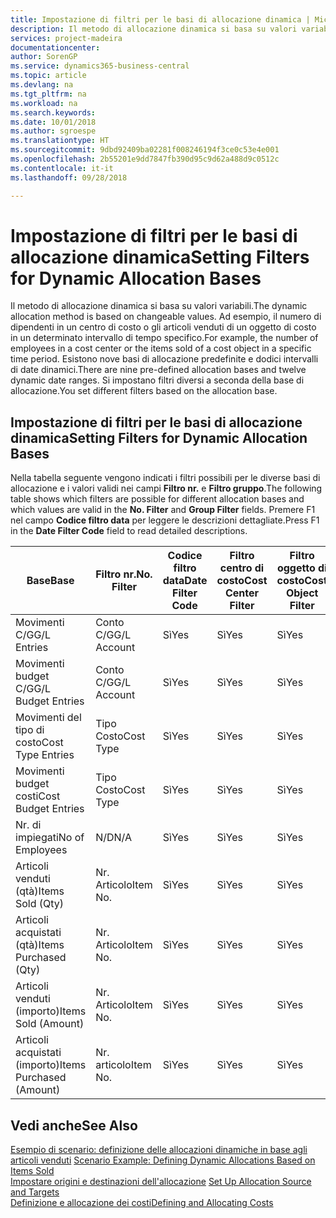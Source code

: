 ```yaml
---
title: Impostazione di filtri per le basi di allocazione dinamica | Microsoft Docs
description: Il metodo di allocazione dinamica si basa su valori variabili. Ad esempio, il numero di dipendenti in un centro di costo o gli articoli venduti di un oggetto di costo in un determinato intervallo di tempo specifico. Esistono nove basi di allocazione predefinite e dodici intervalli di date dinamici. Si impostano filtri diversi a seconda della base di allocazione.
services: project-madeira
documentationcenter: 
author: SorenGP
ms.service: dynamics365-business-central
ms.topic: article
ms.devlang: na
ms.tgt_pltfrm: na
ms.workload: na
ms.search.keywords: 
ms.date: 10/01/2018
ms.author: sgroespe
ms.translationtype: HT
ms.sourcegitcommit: 9dbd92409ba02281f008246194f3ce0c53e4e001
ms.openlocfilehash: 2b55201e9dd7847fb390d95c9d62a488d9c0512c
ms.contentlocale: it-it
ms.lasthandoff: 09/28/2018

---
```

# <a name="setting-filters-for-dynamic-allocation-bases"></a><span data-ttu-id="78c82-106">Impostazione di filtri per le basi di allocazione dinamica</span><span class="sxs-lookup"><span data-stu-id="78c82-106">Setting Filters for Dynamic Allocation Bases</span></span>
<span data-ttu-id="78c82-107">Il metodo di allocazione dinamica si basa su valori variabili.</span><span class="sxs-lookup"><span data-stu-id="78c82-107">The dynamic allocation method is based on changeable values.</span></span> <span data-ttu-id="78c82-108">Ad esempio, il numero di dipendenti in un centro di costo o gli articoli venduti di un oggetto di costo in un determinato intervallo di tempo specifico.</span><span class="sxs-lookup"><span data-stu-id="78c82-108">For example, the number of employees in a cost center or the items sold of a cost object in a specific time period.</span></span> <span data-ttu-id="78c82-109">Esistono nove basi di allocazione predefinite e dodici intervalli di date dinamici.</span><span class="sxs-lookup"><span data-stu-id="78c82-109">There are nine pre-defined allocation bases and twelve dynamic date ranges.</span></span> <span data-ttu-id="78c82-110">Si impostano filtri diversi a seconda della base di allocazione.</span><span class="sxs-lookup"><span data-stu-id="78c82-110">You set different filters based on the allocation base.</span></span>  

## <a name="setting-filters-for-dynamic-allocation-bases"></a><span data-ttu-id="78c82-111">Impostazione di filtri per le basi di allocazione dinamica</span><span class="sxs-lookup"><span data-stu-id="78c82-111">Setting Filters for Dynamic Allocation Bases</span></span>  
 <span data-ttu-id="78c82-112">Nella tabella seguente vengono indicati i filtri possibili per le diverse basi di allocazione e i valori validi nei campi **Filtro nr.** e **Filtro gruppo**.</span><span class="sxs-lookup"><span data-stu-id="78c82-112">The following table shows which filters are possible for different allocation bases and which values are valid in the **No. Filter** and **Group Filter** fields.</span></span> <span data-ttu-id="78c82-113">Premere F1 nel campo **Codice filtro data** per leggere le descrizioni dettagliate.</span><span class="sxs-lookup"><span data-stu-id="78c82-113">Press F1 in the **Date Filter Code** field to read detailed descriptions.</span></span>  

|<span data-ttu-id="78c82-114">**Base**</span><span class="sxs-lookup"><span data-stu-id="78c82-114">**Base**</span></span>|<span data-ttu-id="78c82-115">**Filtro nr.**</span><span class="sxs-lookup"><span data-stu-id="78c82-115">**No. Filter**</span></span>|<span data-ttu-id="78c82-116">**Codice filtro data**</span><span class="sxs-lookup"><span data-stu-id="78c82-116">**Date Filter Code**</span></span>|<span data-ttu-id="78c82-117">**Filtro centro di costo**</span><span class="sxs-lookup"><span data-stu-id="78c82-117">**Cost Center Filter**</span></span>|<span data-ttu-id="78c82-118">**Filtro oggetto di costo**</span><span class="sxs-lookup"><span data-stu-id="78c82-118">**Cost Object Filter**</span></span>|<span data-ttu-id="78c82-119">**Filtro gruppo**</span><span class="sxs-lookup"><span data-stu-id="78c82-119">**Group Filter**</span></span>|  
|--------------|----------------------------------------|----------------------------------------------|------------------------------------------------|------------------------------------------------|------------------------------------------|  
|<span data-ttu-id="78c82-120">Movimenti C/G</span><span class="sxs-lookup"><span data-stu-id="78c82-120">G/L Entries</span></span>|<span data-ttu-id="78c82-121">Conto C/G</span><span class="sxs-lookup"><span data-stu-id="78c82-121">G/L Account</span></span>|<span data-ttu-id="78c82-122">Sì</span><span class="sxs-lookup"><span data-stu-id="78c82-122">Yes</span></span>|<span data-ttu-id="78c82-123">Sì</span><span class="sxs-lookup"><span data-stu-id="78c82-123">Yes</span></span>|<span data-ttu-id="78c82-124">Sì</span><span class="sxs-lookup"><span data-stu-id="78c82-124">Yes</span></span>|<span data-ttu-id="78c82-125">N/D</span><span class="sxs-lookup"><span data-stu-id="78c82-125">N/A</span></span>|  
|<span data-ttu-id="78c82-126">Movimenti budget C/G</span><span class="sxs-lookup"><span data-stu-id="78c82-126">G/L Budget Entries</span></span>|<span data-ttu-id="78c82-127">Conto C/G</span><span class="sxs-lookup"><span data-stu-id="78c82-127">G/L Account</span></span>|<span data-ttu-id="78c82-128">Sì</span><span class="sxs-lookup"><span data-stu-id="78c82-128">Yes</span></span>|<span data-ttu-id="78c82-129">Sì</span><span class="sxs-lookup"><span data-stu-id="78c82-129">Yes</span></span>|<span data-ttu-id="78c82-130">Sì</span><span class="sxs-lookup"><span data-stu-id="78c82-130">Yes</span></span>|<span data-ttu-id="78c82-131">Nome budget C/G</span><span class="sxs-lookup"><span data-stu-id="78c82-131">G/L Budget Name</span></span>|  
|<span data-ttu-id="78c82-132">Movimenti del tipo di costo</span><span class="sxs-lookup"><span data-stu-id="78c82-132">Cost Type Entries</span></span>|<span data-ttu-id="78c82-133">Tipo Costo</span><span class="sxs-lookup"><span data-stu-id="78c82-133">Cost Type</span></span>|<span data-ttu-id="78c82-134">Sì</span><span class="sxs-lookup"><span data-stu-id="78c82-134">Yes</span></span>|<span data-ttu-id="78c82-135">Sì</span><span class="sxs-lookup"><span data-stu-id="78c82-135">Yes</span></span>|<span data-ttu-id="78c82-136">Sì</span><span class="sxs-lookup"><span data-stu-id="78c82-136">Yes</span></span>|<span data-ttu-id="78c82-137">N/D</span><span class="sxs-lookup"><span data-stu-id="78c82-137">N/A</span></span>|  
|<span data-ttu-id="78c82-138">Movimenti budget costi</span><span class="sxs-lookup"><span data-stu-id="78c82-138">Cost Budget Entries</span></span>|<span data-ttu-id="78c82-139">Tipo Costo</span><span class="sxs-lookup"><span data-stu-id="78c82-139">Cost Type</span></span>|<span data-ttu-id="78c82-140">Sì</span><span class="sxs-lookup"><span data-stu-id="78c82-140">Yes</span></span>|<span data-ttu-id="78c82-141">Sì</span><span class="sxs-lookup"><span data-stu-id="78c82-141">Yes</span></span>|<span data-ttu-id="78c82-142">Sì</span><span class="sxs-lookup"><span data-stu-id="78c82-142">Yes</span></span>|<span data-ttu-id="78c82-143">Nome Budget</span><span class="sxs-lookup"><span data-stu-id="78c82-143">Budget Name</span></span>|  
|<span data-ttu-id="78c82-144">Nr. di impiegati</span><span class="sxs-lookup"><span data-stu-id="78c82-144">No of Employees</span></span>|<span data-ttu-id="78c82-145">N/D</span><span class="sxs-lookup"><span data-stu-id="78c82-145">N/A</span></span>|<span data-ttu-id="78c82-146">Sì</span><span class="sxs-lookup"><span data-stu-id="78c82-146">Yes</span></span>|<span data-ttu-id="78c82-147">Sì</span><span class="sxs-lookup"><span data-stu-id="78c82-147">Yes</span></span>|<span data-ttu-id="78c82-148">Sì</span><span class="sxs-lookup"><span data-stu-id="78c82-148">Yes</span></span>|<span data-ttu-id="78c82-149">N/D</span><span class="sxs-lookup"><span data-stu-id="78c82-149">N/A</span></span>|  
|<span data-ttu-id="78c82-150">Articoli venduti (qtà)</span><span class="sxs-lookup"><span data-stu-id="78c82-150">Items Sold (Qty)</span></span>|<span data-ttu-id="78c82-151">Nr. Articolo</span><span class="sxs-lookup"><span data-stu-id="78c82-151">Item No.</span></span>|<span data-ttu-id="78c82-152">Sì</span><span class="sxs-lookup"><span data-stu-id="78c82-152">Yes</span></span>|<span data-ttu-id="78c82-153">Sì</span><span class="sxs-lookup"><span data-stu-id="78c82-153">Yes</span></span>|<span data-ttu-id="78c82-154">Sì</span><span class="sxs-lookup"><span data-stu-id="78c82-154">Yes</span></span>|<span data-ttu-id="78c82-155">Cat. reg. magazzino</span><span class="sxs-lookup"><span data-stu-id="78c82-155">Inventory Posting Group</span></span>|  
|<span data-ttu-id="78c82-156">Articoli acquistati (qtà)</span><span class="sxs-lookup"><span data-stu-id="78c82-156">Items Purchased (Qty)</span></span>|<span data-ttu-id="78c82-157">Nr. Articolo</span><span class="sxs-lookup"><span data-stu-id="78c82-157">Item No.</span></span>|<span data-ttu-id="78c82-158">Sì</span><span class="sxs-lookup"><span data-stu-id="78c82-158">Yes</span></span>|<span data-ttu-id="78c82-159">Sì</span><span class="sxs-lookup"><span data-stu-id="78c82-159">Yes</span></span>|<span data-ttu-id="78c82-160">Sì</span><span class="sxs-lookup"><span data-stu-id="78c82-160">Yes</span></span>|<span data-ttu-id="78c82-161">Cat. reg. magazzino</span><span class="sxs-lookup"><span data-stu-id="78c82-161">Inventory Posting Group</span></span>|  
|<span data-ttu-id="78c82-162">Articoli venduti (importo)</span><span class="sxs-lookup"><span data-stu-id="78c82-162">Items Sold (Amount)</span></span>|<span data-ttu-id="78c82-163">Nr. Articolo</span><span class="sxs-lookup"><span data-stu-id="78c82-163">Item No.</span></span>|<span data-ttu-id="78c82-164">Sì</span><span class="sxs-lookup"><span data-stu-id="78c82-164">Yes</span></span>|<span data-ttu-id="78c82-165">Sì</span><span class="sxs-lookup"><span data-stu-id="78c82-165">Yes</span></span>|<span data-ttu-id="78c82-166">Sì</span><span class="sxs-lookup"><span data-stu-id="78c82-166">Yes</span></span>|<span data-ttu-id="78c82-167">Cat. reg. magazzino</span><span class="sxs-lookup"><span data-stu-id="78c82-167">Inventory Posting Group</span></span>|  
|<span data-ttu-id="78c82-168">Articoli acquistati (importo)</span><span class="sxs-lookup"><span data-stu-id="78c82-168">Items Purchased (Amount)</span></span>|<span data-ttu-id="78c82-169">Nr. articolo</span><span class="sxs-lookup"><span data-stu-id="78c82-169">Item No.</span></span>|<span data-ttu-id="78c82-170">Sì</span><span class="sxs-lookup"><span data-stu-id="78c82-170">Yes</span></span>|<span data-ttu-id="78c82-171">Sì</span><span class="sxs-lookup"><span data-stu-id="78c82-171">Yes</span></span>|<span data-ttu-id="78c82-172">Sì</span><span class="sxs-lookup"><span data-stu-id="78c82-172">Yes</span></span>|<span data-ttu-id="78c82-173">Cat. reg. magazzino</span><span class="sxs-lookup"><span data-stu-id="78c82-173">Inventory Posting Group</span></span>|  

## <a name="see-also"></a><span data-ttu-id="78c82-174">Vedi anche</span><span class="sxs-lookup"><span data-stu-id="78c82-174">See Also</span></span>  
 <span data-ttu-id="78c82-175">[Esempio di scenario: definizione delle allocazioni dinamiche in base agli articoli venduti](finance-scenario-example-defining-dynamic-allocations-based-on-items-sold.md) </span><span class="sxs-lookup"><span data-stu-id="78c82-175">[Scenario Example: Defining Dynamic Allocations Based on Items Sold](finance-scenario-example-defining-dynamic-allocations-based-on-items-sold.md) </span></span>  
 <span data-ttu-id="78c82-176">[Impostare origini e destinazioni dell'allocazione](finance-how-to-set-up-allocation-source-and-targets.md) </span><span class="sxs-lookup"><span data-stu-id="78c82-176">[Set Up Allocation Source and Targets](finance-how-to-set-up-allocation-source-and-targets.md) </span></span>  
 [<span data-ttu-id="78c82-177">Definizione e allocazione dei costi</span><span class="sxs-lookup"><span data-stu-id="78c82-177">Defining and Allocating Costs</span></span>](finance-define-and-allocate-costs.md)

